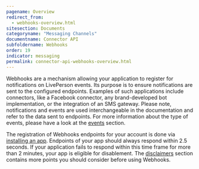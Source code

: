 ```yaml
---
pagename: Overview
redirect_from:
  - webhooks-overview.html
sitesection: Documents
categoryname: "Messaging Channels"
documentname: Connector API
subfoldername: Webhooks
order: 19
indicator: messaging
permalink: connector-api-webhooks-overview.html
---
```


Webhooks are a mechanism allowing your application to register for notifications on LivePerson events. Its purpose is to ensure notifications are sent to the configured endpoints. Examples of such applications include connectors, like a Facebook connector, any brand-developed bot implementation, or the integration of an SMS gateway. Please note, notifications and events are used interchangeable in the documentation and refer to the data sent to endpoints. For more information about the type of events, please have a look at the [events](connector-api-webhooks-events.html) section.  

The registration of Webhooks endpoints for your account is done via [installing an app](webhooks-configuration.html). Endpoints of your app should always respond within 2.5 seconds. If your application fails to respond within this time frame for more than 2 minutes, your app is eligible for disablement. The [disclaimers](connector-api-webhooks-disclaimers.html) section contains more points you should consider before using Webhooks.
